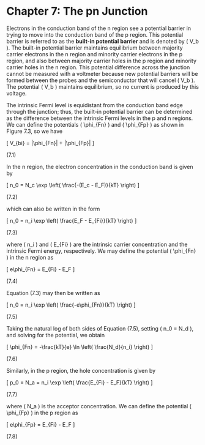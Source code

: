 # Chapter 7: The pn Junction

Electrons in the conduction band of the n region see a potential barrier in trying to move into the conduction band of the p region. This potential barrier is referred to as the **built-in potential barrier** and is denoted by \( V_b \). The built-in potential barrier maintains equilibrium between majority carrier electrons in the n region and minority carrier electrons in the p region, and also between majority carrier holes in the p region and minority carrier holes in the n region. This potential difference across the junction cannot be measured with a voltmeter because new potential barriers will be formed between the probes and the semiconductor that will cancel \( V_b \). The potential \( V_b \) maintains equilibrium, so no current is produced by this voltage.

The intrinsic Fermi level is equidistant from the conduction band edge through the junction; thus, the built-in potential barrier can be determined as the difference between the intrinsic Fermi levels in the p and n regions. We can define the potentials \( \phi_{Fn} \) and \( \phi_{Fp} \) as shown in Figure 7.3, so we have

\[
V_{bi} = |\phi_{Fn}| + |\phi_{Fp}|
\]

(7.1)

In the n region, the electron concentration in the conduction band is given by

\[
n_0 = N_c \exp \left( \frac{-(E_c - E_F)}{kT} \right)
\]

(7.2)

which can also be written in the form

\[
n_0 = n_i \exp \left( \frac{E_F - E_{Fi}}{kT} \right)
\]

(7.3)

where \( n_i \) and \( E_{Fi} \) are the intrinsic carrier concentration and the intrinsic Fermi energy, respectively. We may define the potential \( \phi_{Fn} \) in the n region as

\[
e\phi_{Fn} = E_{Fi} - E_F
\]

(7.4)

Equation (7.3) may then be written as

\[
n_0 = n_i \exp \left( \frac{-e\phi_{Fn}}{kT} \right)
\]

(7.5)

Taking the natural log of both sides of Equation (7.5), setting \( n_0 = N_d \), and solving for the potential, we obtain

\[
\phi_{Fn} = -\frac{kT}{e} \ln \left( \frac{N_d}{n_i} \right)
\]

(7.6)

Similarly, in the p region, the hole concentration is given by

\[
p_0 = N_a = n_i \exp \left( \frac{E_{Fi} - E_F}{kT} \right)
\]

(7.7)

where \( N_a \) is the acceptor concentration. We can define the potential \( \phi_{Fp} \) in the p region as

\[
e\phi_{Fp} = E_{Fi} - E_F
\]

(7.8)